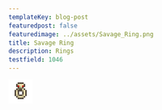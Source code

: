 ```yaml
---
templateKey: blog-post
featuredpost: false
featuredimage: ../assets/Savage_Ring.png
title: Savage Ring
description: Rings
testfield: 1046
---
```

![Savage Ring](../assets/Savage_Ring.png)